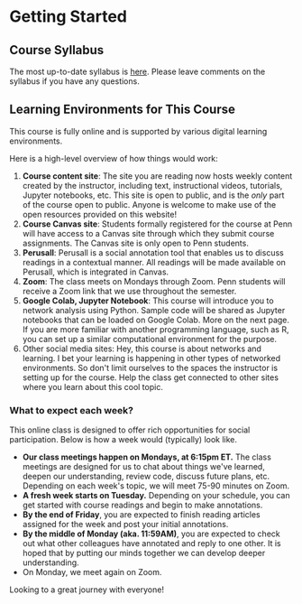 # Getting Started

## Course Syllabus

The most up-to-date syllabus is <a href="https://docs.google.com/document/d/199bzSv-dY5OkWnQ2uGuDI9O-L7jTNMwi/edit?usp=sharing&ouid=104663307403024646917&rtpof=true&sd=true" target="_blank">here</a>.
Please leave comments on the syllabus if you have any questions.

## Learning Environments for This Course

This course is fully online and is supported by various digital learning environments. 

Here is a high-level overview of how things would work:

1. **Course content site**: The site you are reading now hosts weekly content created by the instructor, including text, instructional videos, tutorials, Jupyter notebooks, etc. This site is open to public, and is the *only* part of the course open to public. Anyone is welcome to make use of the open resources provided on this website!
2. **Course Canvas site**: Students formally registered for the course at Penn will have access to a Canvas site through which they submit course assignments. The Canvas site is only open to Penn students. 
3. **Perusall**: Perusall is a social annotation tool that enables us to discuss readings in a contextual manner. All readings will be made available on Perusall, which is integrated in Canvas. 
4. **Zoom**: The class meets on Mondays through Zoom. Penn students will receive a Zoom link that we use throughout the semester. 
5. **Google Colab, Jupyter Notebook**: This course will introduce you to network analysis using Python. Sample code will be shared as Jupyter notebooks that can be loaded on Google Colab. More on the next page. If you are more familiar with another programming language, such as R, you can set up a similar computational environment for the purpose. 
6. Other social media sites: Hey, this course is about networks and learning. I bet your learning is happening in other types of networked environments. So don't limit ourselves to the spaces the instructor is setting up for the course. Help the class get connected to other sites where you learn about this cool topic. 


### What to expect each week?

This online class is designed to offer rich opportunities for social participation. Below is how a week would (typically) look like. 

- **Our class meetings happen on Mondays, at 6:15pm ET.** The class meetings are designed for us to chat about things we've learned, deepen our understanding, review code, discuss future plans, etc. Depending on each week's topic, we will meet 75-90 minutes on Zoom. 
- **A fresh week starts on Tuesday.** Depending on your schedule, you can get started with course readings and begin to make annotations.
- **By the end of Friday**, you are expected to finish reading articles assigned for the week and post your initial annotations.
- **By the middle of Monday (aka. 11:59AM)**, you are expected to check out what other colleagues have annotated and reply to one other. It is hoped that by putting our minds together we can develop deeper understanding. 
- On Monday, we meet again on Zoom. 


Looking to a great journey with everyone!
